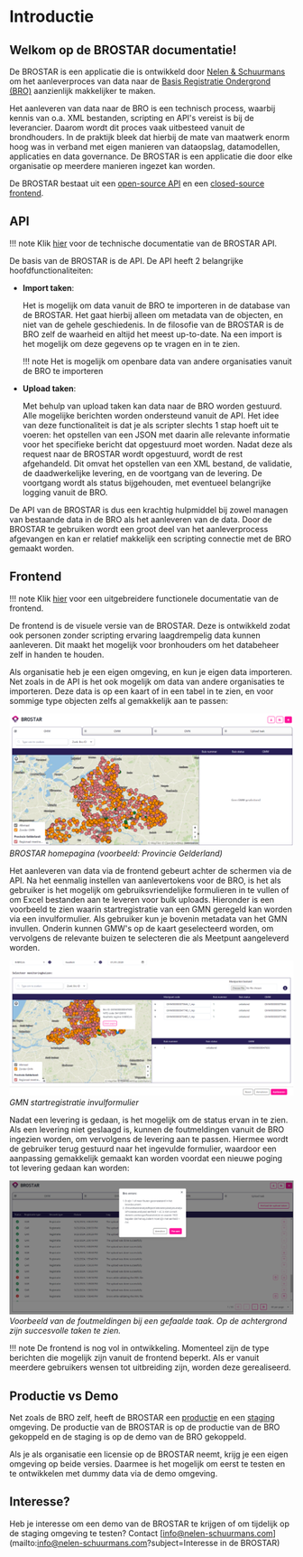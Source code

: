 # Introductie

## Welkom op de BROSTAR documentatie!

De BROSTAR is een applicatie die is ontwikkeld door [Nelen & Schuurmans](https://nelen-schuurmans.nl/) om het aanleverproces van data naar de [Basis Registratie Ondergrond (BRO)](https://basisregistratieondergrond.nl/) aanzienlijk makkelijker te maken.

Het aanleveren van data naar de BRO is een technisch process, waarbij kennis van o.a. XML bestanden, scripting en API's vereist is bij de leverancier. Daarom wordt dit proces vaak uitbesteed vanuit de brondhouders. In de praktijk bleek dat hierbij de mate van maatwerk enorm hoog was in verband met eigen manieren van dataopslag, datamodellen, applicaties en data governance. De BROSTAR is een applicatie die door elke organisatie op meerdere manieren ingezet kan worden.

De BROSTAR bestaat uit een [open-source API](https://github.com/nens/brostar-api) en een [closed-source frontend](https://www.brostar.nl/).


## API

!!! note
    Klik [hier](api.md) voor de technische documentatie van de BROSTAR API.



De basis van de BROSTAR is de API. De API heeft 2 belangrijke hoofdfunctionaliteiten:

 - **Import taken**:

    Het is mogelijk om data vanuit de BRO te importeren in de database van de BROSTAR. Het gaat hierbij alleen om metadata van de objecten, en niet van de gehele geschiedenis. In de filosofie van de BROSTAR is de BRO zelf de waarheid en altijd het meest up-to-date. Na een import is het mogelijk om deze gegevens op te vragen en in te zien.

    !!! note
        Het is mogelijk om openbare data van andere organisaties vanuit de BRO te importeren

- **Upload taken**:

    Met behulp van upload taken kan data naar de BRO worden gestuurd. Alle mogelijke berichten worden ondersteund vanuit de API. Het idee van deze functionaliteit is dat je als scripter slechts 1 stap hoeft uit te voeren: het opstellen van een JSON met daarin alle relevante informatie voor het specifieke bericht dat opgestuurd moet worden. Nadat deze als request naar de BROSTAR wordt opgestuurd, wordt de rest afgehandeld. Dit omvat het opstellen van een XML bestand, de validatie, de daadwerkelijke levering, en de voortgang van de levering. De voortgang wordt als status bijgehouden, met eventueel belangrijke logging vanuit de BRO.

De API van de BROSTAR is dus een krachtig hulpmiddel bij zowel managen van bestaande data in de BRO als het aanleveren van de data. Door de BROSTAR te gebruiken wordt een groot deel van het aanleverprocess afgevangen en kan er relatief makkelijk een scripting connectie met de BRO gemaakt worden.


## Frontend

!!! note
    Klik [hier](frontend.md) voor een uitgebreidere functionele documentatie van de frontend.


De frontend is de visuele versie van de BROSTAR. Deze is ontwikkeld zodat ook personen zonder scripting ervaring laagdrempelig data kunnen aanleveren. Dit maakt het mogelijk voor bronhouders om het databeheer zelf in handen te houden.

Als organisatie heb je een eigen omgeving, en kun je eigen data importeren. Net zoals in de API is het ook mogelijk om data van andere organisaties te importeren. Deze data is op een kaart of in een tabel in te zien, en voor sommige type objecten zelfs al gemakkelijk aan te passen:


![BROSTAR homepagina](assets/frontend_homepage.png)
*BROSTAR homepagina (voorbeeld: Provincie Gelderland)*

Het aanleveren van data via de frontend gebeurt achter de schermen via de API. Na het eenmalig instellen van aanlevertokens voor de BRO, is het als gebruiker is het mogelijk om gebruiksvriendelijke formulieren in te vullen of om Excel bestanden aan te leveren voor bulk uploads. Hieronder is een voorbeeld te zien waarin startregistratie van een GMN geregeld kan worden via een invulformulier. Als gebruiker kun je bovenin metadata van het GMN invullen. Onderin kunnen GMW's op de kaart geselecteerd worden, om vervolgens de relevante buizen te selecteren die als Meetpunt aangeleverd worden.

![GMN startregistratie](assets/frontend_create_gmn.png)
*GMN startregistratie invulformulier*

Nadat een levering is gedaan, is het mogelijk om de status ervan in te zien. Als een levering niet geslaagd is, kunnen de foutmeldingen vanuit de BRO ingezien worden, om vervolgens de levering aan te passen. Hiermee wordt de gebruiker terug gestuurd naar het ingevulde formulier, waardoor een aanpassing gemakkelijk gemaakt kan worden voordat een nieuwe poging tot levering gedaan kan worden:

![Upload taak tabel](assets/frontend_upload_task_table.png)
*Voorbeeld van de foutmeldingen bij een gefaalde taak. Op de achtergrond zijn succesvolle taken te zien.*

!!! note
    De frontend is nog vol in ontwikkeling. Momenteel zijn de type berichten die mogelijk zijn vanuit de frontend beperkt. Als er vanuit meerdere gebruikers wensen tot uitbreiding zijn, worden deze gerealiseerd.


## Productie vs Demo

Net zoals de BRO zelf, heeft de BROSTAR een [productie](https://www.brostar.nl/) en een [staging](https://www.staging.brostar.nl/) omgeving. De productie van de BROSTAR is op de productie van de BRO gekoppeld en de staging is op de demo van de BRO gekoppeld.

Als je als organisatie een licensie op de BROSTAR neemt, krijg je een eigen omgeving op beide versies. Daarmee is het mogelijk om eerst te testen en te ontwikkelen met dummy data via de demo omgeving.

## Interesse?

Heb je interesse om een demo van de BROSTAR te krijgen of om tijdelijk op de staging omgeving te testen? Contact [info@nelen-schuurmans.com](mailto:info@nelen-schuurmans.com?subject=Interesse in de BROSTAR)
